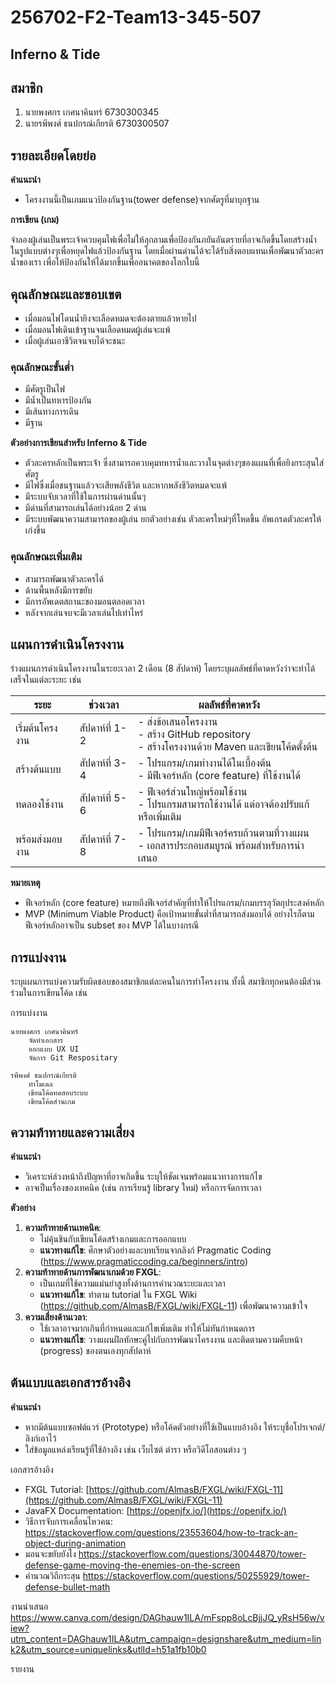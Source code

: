 # 256702-F2-Team13-345-507
## Inferno & Tide


## สมาชิก

1. นายพงศกร เกศนาคินทร์ 6730300345
2. นายรพีพงศ์ ธนปกรณ์เกียรติ 6730300507

## รายละเอียดโดยย่อ

**คำแนะนำ**

- โครงงานนี้เป็นเกมแนวป้องกันฐาน(tower defense)จากศัตรูที่มาบุกฐาน


**การเขียน (เกม)** 

จำลองผู้เล่นเป็นพระเจ้าควบคุมไฟเพื่อไม่ให้ลุกลามเพื่อป้องกันภยันอันตรายที่อาจเกิดขึ้นโดยสร้างน้ำในรูปแบบต่างๆเพื่อหยุดไฟแล้วป้องกันฐาน โดยเมื่อผ่านด่านได้จะได้รับสิ่งตอบแทนเพื่อพัฒนาตัวละครน้ำของเรา เพื่อให้ป้องกันให้ได้มากขึ้นเพื่ออนาคตของโลกใบนี้

## คุณลักษณะและขอบเขต

- เมื่อมอนไฟโดนน้ำยิงจะเลือดหมดจะต้องตายแล้วหายไป
- เมื่อมอนไฟเดินเข้าฐานจนเลือดหมดผู้เล่นจะแพ้
- เมื่อผู้เล่นเอาชีวิตจนจบได้จะชนะ

### คุณลักษณะขั้นต่ำ

- มีศัตรูเป็นไฟ
- มีน้ำเป็นทหารป้องกัน
- มีเส้นทางการเดิน
- มีฐาน

**ตัวอย่างการเขียนสำหรับ Inferno & Tide**

- ตัวละครหลักเป็นพระเจ้่า ซึ่งสามารถควบคุมทหารน้ำและวางในจุดต่างๆของแผนที่เพื่อยิงกระสุนใส่ศัตรู
- มีไฟซึ่งเมื่อชนฐานแล้วจะเสียพลังชีวิต และหากพลังชีวิตหมดจะแพ้
- มีระบบจับเวลาที่ใช้ในการผ่านด่านนั้นๆ
- มีด่านที่สามารถเล่นได้อย่างน้อย 2 ด่าน
- มีระบบพัฒนาความสามารถของผู้เล่น ยกตัวอย่างเช่น ตัวละครใหม่ๆที่โหดขึ้น อัพเกรดตัวละครให้เก่งขึ้น

### คุณลักษณะเพิ่มเติม

- สามารถพัฒนาตัวละครได้
- ด้านพื้นหลังมีการขยับ
- มีการอัพเดตสถานะของมอนตลอดเวลา
- หลังจากเล่นจบจะมีเวลาเล่นไปเท่าไหร่

## แผนการดำเนินโครงงาน

ร่างแผนการดำเนินโครงงานในระยะเวลา 2 เดือน (8 สัปดาห์) โดยระบุผลลัพธ์ที่คาดหวังว่าจะทำได้เสร็จในแต่ละระยะ เช่น

| **ระยะ**        | **ช่วงเวลา**   | **ผลลัพธ์ที่คาดหวัง**                                                                            |
| --------------- | -------------- | ------------------------------------------------------------------------------------------------ |
| เริ่มต้นโครงงาน | สัปดาห์ที่ 1-2 | - ส่งข้อเสนอโครงงาน<br>- สร้าง GitHub repository<br>- สร้างโครงงานด้วย Maven และเขียนโค้ดตั้งต้น |
| สร้างต้นแบบ     | สัปดาห์ที่ 3-4 | - โปรแกรม/เกมทำงานได้ในเบื้องต้น<br>- มีฟีเจอร์หลัก (core feature) ที่ใช้งานได้                  |
| ทดลองใช้งาน     | สัปดาห์ที่ 5-6 | - ฟีเจอร์ส่วนใหญ่พร้อมใช้งาน<br>- โปรแกรมสามารถใช้งานได้ แต่อาจต้องปรับแก้หรือเพิ่มเติม          |
| พร้อมส่งมอบงาน  | สัปดาห์ที่ 7-8 | - โปรแกรม/เกมมีฟีเจอร์ครบถ้วนตามที่วางแผน<br>- เอกสารประกอบสมบูรณ์ พร้อมสำหรับการนำเสนอ          |
**หมายเหตุ**

- ฟีเจอร์หลัก (core feature) หมายถึงฟีเจอร์สำคัญที่ทำให้โปรแกรม/เกมบรรลุวัตถุประสงค์หลัก
- MVP (Minimum Viable Product) คือเป้าหมายขั้นต่ำที่สามารถส่งมอบได้ อย่างไรก็ตาม ฟีเจอร์หลักอาจเป็น subset ของ MVP ได้ในบางกรณี

## การแบ่งงาน

ระบุแผนการแบ่งความรับผิดชอบของสมาชิกแต่ละคนในการทำโครงงาน ทั้งนี้ สมาชิกทุกคนต้องมีส่วนร่วมในการเขียนโค้ด เช่น

การแบ่งงาน

    นายพงศกร เกศนาคินทร์ 
        จัดทำเอกสาร 
        ออกแบบ UX UI
        จัดการ Git Respositary

    รพีพงศ์ ธนปกรณ์เกียรติ 
        ทำโมเดล
        เขียนโค้ดทดสอบระบบ
        เขียนโค้ดส่วนเกม


## ความท้าทายและความเสี่ยง

**คำแนะนำ**

- วิเคราะห์ล่วงหน้าถึงปัญหาที่อาจเกิดขึ้น ระบุให้ชัดเจนพร้อมแนวทางการแก้ไข
- อาจเป็นเรื่องของเทคนิค (เช่น การเรียนรู้ library ใหม่) หรือการจัดการเวลา

**ตัวอย่าง**

1. **ความท้าทายด้านเทคนิค**:
    - ไม่คุ้นชินกับเขียนโค้ดสร้างเกมและการออกแบบ
    - **แนวทางแก้ไข**: ศึกษาตัวอย่างและบทเรียนจากลิงก์ Pragmatic Coding (https://www.pragmaticcoding.ca/beginners/intro)
2. **ความท้าทายด้านการพัฒนาเกมด้วย FXGL**:
    - เป็นเกมที่ใช้ความแม่นยำสูงทั้งด้านการคำนวณระยะและเวลา 
    - **แนวทางแก้ไข**: ทำตาม tutorial ใน FXGL Wiki (https://github.com/AlmasB/FXGL/wiki/FXGL-11) เพื่อพัฒนาความเข้าใจ
3. **ความเสี่ยงด้านเวลา**:
    - ใช้เวลาอาจมากเกินที่กำหนดและแก้ไขเพิ่มเติม ทำให้ไม่ทันกำหนดการ
    - **แนวทางแก้ไข**: วางแผนฝึกทักษะคู่ไปกับการพัฒนาโครงงาน และติดตามความคืบหน้า (progress) ของตนเองทุกสัปดาห์

## ต้นแบบและเอกสารอ้างอิง

**คำแนะนำ**

- หากมีต้นแบบซอฟต์แวร์ (Prototype) หรือโค้ดตัวอย่างที่ใช้เป็นแบบอ้างอิง ให้ระบุชื่อโปรเจกต์/ลิงก์เอาไว้
- ใส่ข้อมูลแหล่งเรียนรู้ที่ใช้อ้างอิง เช่น เว็บไซต์ ตำรา หรือวิดีโอสอนต่าง ๆ

เอกสารอ้างอิง

- FXGL Tutorial: [https://github.com/AlmasB/FXGL/wiki/FXGL-11](https://github.com/AlmasB/FXGL/wiki/FXGL-11)
- JavaFX Documentation: [https://openjfx.io/](https://openjfx.io/)
- วิธีการจับการเคลื่อนไหวคน: https://stackoverflow.com/questions/23553604/how-to-track-an-object-during-animation
- มอนจะขยับยังไง https://stackoverflow.com/questions/30044870/tower-defense-game-moving-the-enemies-on-the-screen
- คำนวณวิถีกระสุน https://stackoverflow.com/questions/50255929/tower-defense-bullet-math

งานนำเสนอ
https://www.canva.com/design/DAGhauw1ILA/mFspp8oLcBjjJQ_yRsH56w/view?utm_content=DAGhauw1ILA&utm_campaign=designshare&utm_medium=link2&utm_source=uniquelinks&utlId=h51a1fb10b0

รายงาน
